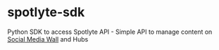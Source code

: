 # spotlyte-sdk
Python SDK to access Spotlyte API - Simple API to manage content on [Social Media Wall](https://www.getspotlyte.com) and Hubs
